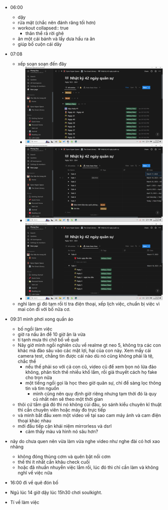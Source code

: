 - 06:00
	- dậy
	- rửa mặt (chắc nên đánh răng tối hơn)
	- workout
	  collapsed:: true
		- thân thể rã rời ghê
	- ăn một cái bánh và lấy dưa hấu ra ăn
	- giúp bố cuộn cái dây
- 07:08
	- xếp soạn soạn đến đây
		- ![image.png](../assets/image_1682727102852_0.png)
		- ![image.png](../assets/image_1682727074627_0.png)
		- ![image.png](../assets/image_1682727117418_0.png)
	- nghỉ làm gì đó tạm rồi tí tra điện thoại, xếp lịch việc, chuẩn bị việc vì mai còn đi với bố nữa cơ.
- 09:31 mình phơi xong quần áo
	- bố ngồi làm việc
	- giờ ra nấu ăn để 10 giờ ăn là vừa
	- tí tạnh mưa thì chở bố về quê
	- Nãy giờ mình ngồi nghiên cứu về realme gt neo 5, không tra các con khác mà đào sâu vào các mặt lợi, hại của con này. Xem mấy cái camera test, chẳng tin được cái nào dù nó cũng không phải là tệ, chắc thế
		- nếu thế phải so với cả con cũ, video cũ để xem bọn nó lừa đảo không, phân tích thế nhiều khổ lắm, rồi giả thuyết cách họ fake cho trọn nữa
		- một tiếng ngồi gọi là học theo giờ quân sự, chỉ để sàng lọc thông tin và tìm nguồn
			- mình cũng nên quy định giờ riêng nhưng tạm thời đó là quy củ nhất nên sẽ theo một thời gian
	- thôi cứ tầm giá đó thì nó không cùi đâu, so sánh kiểu chuyên kĩ thuật thì cần chuyên viên hoặc máy đo trực tiếp
	- và mình bắt đầu xem một video về tại sao cam máy ảnh và cam điện thoại khác nhau
	- mới đầu tiếp cận khái niệm mirrorless và dsrl
		- cảm thấy màu và hình nó sâu hơn?
- nãy do chưa quen nên vừa làm vừa nghe video như nghe đài có hơi xao nhãng
	- không đóng thùng cơm và quên bật nồi cơm
	- thế thì ít nhất cần khâu check cuối
	- hoặc đã nhuần nhuyễn việc lắm rồi, lúc đó thì chỉ cần làm và không nghĩ về việc nữa


- 16:00 đi về quê đón bố
- Ngủ lúc 14 giờ dậy lúc 15h30 chơi soulkight.
- Tí về làm việc